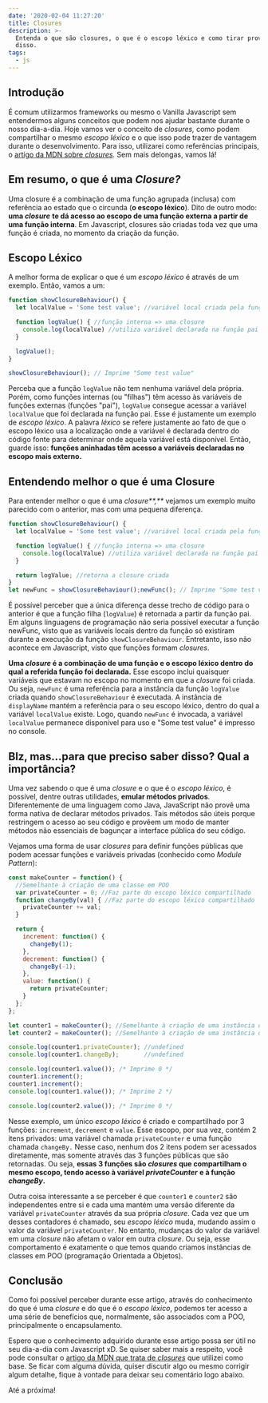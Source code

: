 ```yaml
---
date: '2020-02-04 11:27:20'
title: Closures
description: >-
  Entenda o que são closures, o que é o escopo léxico e como tirar proveito
  disso.
tags:
  - js
---
```

## Introdução

É comum utilizarmos frameworks ou mesmo o Vanilla Javascript sem entendermos alguns conceitos que podem nos ajudar bastante durante o nosso dia-a-dia. Hoje vamos ver o conceito de _closures,_ como podem compartilhar o mesmo _escopo léxico_ e o que isso pode trazer de vantagem durante o desenvolvimento. Para isso, utilizarei como referências principais, o [artigo da MDN sobre _closures_](https://developer.mozilla.org/en-US/docs/Web/JavaScript/Closures)_._ Sem mais delongas, vamos lá!

## Em resumo, o que é uma _Closure?_

Uma closure é a combinação de uma função agrupada (inclusa) com referência ao estado que o circunda (**o escopo léxico**). Dito de outro modo: **uma _closure_** **te dá acesso ao escopo de uma função externa a partir de uma função interna**. Em Javascript, closures são criadas toda vez que uma função é criada, no momento da criação da função.

## Escopo Léxico

A melhor forma de explicar o que é um _escopo léxico_ é através de um exemplo. Então, vamos a um:

```js
function showClosureBehaviour() {
  let localValue = 'Some test value'; //variável local criada pela função

  function logValue() { //função interna => uma closure
    console.log(localValue) //utiliza variável declarada na função pai
  }

  logValue();
}

showClosureBehaviour(); // Imprime "Some test value"
```

Perceba que a função `logValue` não tem nenhuma variável dela própria. Porém, como funções internas (ou "filhas") têm acesso às variáveis de funções externas (funções "pai"), `logValue` consegue acessar a variável `localValue` que foi declarada na função pai. Esse é justamente um exemplo de _escopo léxico_. A palavra _léxico_ se refere justamente ao fato de que o escopo léxico usa a localização onde a variável é declarada dentro do código fonte para determinar onde aquela variável está disponível. Então, guarde isso:  **funções aninhadas têm acesso a variáveis declaradas no escopo mais externo.**

## Entendendo melhor o que é uma Closure

Para entender melhor o que é uma _closure**,**_ vejamos um exemplo muito parecido com o anterior, mas com uma pequena diferença.

```js
function showClosureBehaviour() {
  let localValue = 'Some test value'; //variável local criada pela função

  function logValue() { //função interna => uma closure
    console.log(localValue) //utiliza variável declarada na função pai
  }

  return logValue; //retorna a closure criada
}
let newFunc = showClosureBehaviour();newFunc(); // Imprime "Some test value"
```

É possível perceber que a única diferença desse trecho de código para o anterior é que a função filha (`logValue`) é retornada a partir da função pai. Em alguns linguagens de programação não seria possível executar a função newFunc, visto que as variáveis locais dentro da função só existiram durante a execução da função `showClosureBehaviour`. Entretanto, isso não acontece em Javascript, visto que funções formam _closures_.

**Uma _closure_ é a combinação de uma função e o escopo léxico dentro do qual a referida função foi declarada.** Esse escopo inclui quaisquer variáveis que estavam no escopo no momento em que a _closure_ foi criada. Ou seja, `newFunc` é uma referência para a instância da função `logValue` criada quando `showClosureBehaviour` é executada. A instância de `displayName` mantém a referência para o seu escopo léxico, dentro do qual a variável `localValue` existe. Logo, quando `newFunc` é invocada, a variável `localValue` permanece disponível para uso e "Some test value" é impresso no console.

## Blz, mas...para que preciso saber disso? Qual a importância?

Uma vez sabendo o que é uma _closure_ e o que é o _escopo léxico_, é possível, dentre outras utilidades, **emular métodos privados**. Diferentemente de uma linguagem como Java, JavaScript não provê uma forma nativa de declarar métodos privados. Tais métodos são úteis porque restringem o acesso ao seu código e provêem um modo de manter métodos não essenciais de bagunçar a interface pública do seu código. 

Vejamos uma forma de usar _closures_ para definir funções públicas que podem acessar funções e variáveis privadas (conhecido como _Module Pattern_):

```js
const makeCounter = function() {
  //Semelhante à criação de uma classe em POO
  var privateCounter = 0; //Faz parte do escopo léxico compartilhado 
  function changeBy(val) { //Faz parte do escopo léxico compartilhado
    privateCounter += val;
  }

  return {
    increment: function() {
      changeBy(1);
    },
    decrement: function() {
      changeBy(-1);
    },
    value: function() {
      return privateCounter;
    }
  };
};

let counter1 = makeCounter(); //Semelhante à criação de uma instância de um objeto em POO
let counter2 = makeCounter(); //Semelhante à criação de uma instância de um objeto em POO

console.log(counter1.privateCounter); //undefined
console.log(counter1.changeBy);       //undefined

console.log(counter1.value()); /* Imprime 0 */
counter1.increment();
counter1.increment();
console.log(counter1.value()); /* Imprime 2 */

console.log(counter2.value()); /* Imprime 0 */
```

Nesse exemplo, um único _escopo léxico_ é criado e compartilhado por 3 funções: `increment`, `decrement` e `value`. Esse escopo, por sua vez, contém 2 itens privados: uma variável chamada `privateCounter` e uma função chamada `changeBy.` Nesse caso, nenhum dos 2 itens podem ser acessados diretamente, mas somente através das 3 funções públicas que são retornadas. Ou seja, **essas 3 funções são _closures_ que compartilham o mesmo escopo, tendo acesso à variável _privateCounter_** **e à função _changeBy_.**

Outra coisa interessante a se perceber é que `counter1` e `counter2` são independentes entre si e cada uma mantém uma versão diferente da variável `privateCounter` através da sua própria _closure_. Cada vez que um desses contadores é chamado, seu _escopo léxico_ muda, mudando assim o valor da variável `privateCounter`. No entanto, mudanças do valor da variável em uma _closure_ não afetam o valor em outra _closure_. Ou seja, esse comportamento é exatamente o que temos quando criamos instâncias de classes em POO (programação Orientada a Objetos).

## Conclusão

Como foi possível perceber durante esse artigo, através do conhecimento do que é uma _closure_ e do que é o _escopo léxico_, podemos ter acesso a uma série de benefícios que, normalmente, são associados com a POO, principalmente o encapsulamento.

Espero que o conhecimento adquirido durante esse artigo possa ser útil no seu dia-a-dia com Javascript xD. Se quiser saber mais a respeito, você pode consultar o [artigo da MDN que trata de _closures_](https://developer.mozilla.org/en-US/docs/Web/JavaScript/Closures) que utilizei como base. Se ficar com alguma dúvida, quiser discutir algo ou mesmo corrigir algum detalhe, fique à vontade para deixar seu comentário logo abaixo.

Até a próxima!
